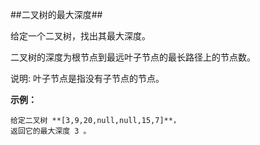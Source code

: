 ##二叉树的最大深度##

给定一个二叉树，找出其最大深度。

二叉树的深度为根节点到最远叶子节点的最长路径上的节点数。

说明: 叶子节点是指没有子节点的节点。

**示例：**

```
给定二叉树 **[3,9,20,null,null,15,7]**，
返回它的最大深度 3 。
```
